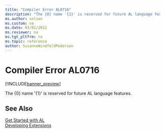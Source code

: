 ```yaml
---
title: "Compiler Error AL0716"
description: "The {0} name '{1}' is reserved for future AL language features."
ms.author: solsen
ms.custom: na
ms.date: 03/01/2022
ms.reviewer: na
ms.tgt_pltfrm: na
ms.topic: reference
author: SusanneWindfeldPedersen
---
```

[//]: # (START>DO_NOT_EDIT)
[//]: # (IMPORTANT:Do not edit any of the content between here and the END>DO_NOT_EDIT.)
[//]: # (Any modifications should be made in the .xml files in the ModernDev repo.)
# Compiler Error AL0716

[!INCLUDE[banner_preview](../includes/banner_preview.md)]

The {0} name '{1}' is reserved for future AL language features.

[//]: # (IMPORTANT: END>DO_NOT_EDIT)
## See Also  
[Get Started with AL](../devenv-get-started.md)  
[Developing Extensions](../devenv-dev-overview.md)  